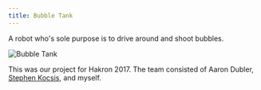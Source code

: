 ```yaml
---
title: Bubble Tank
---
```


A robot who's sole purpose is to drive around and shoot bubbles.

![Bubble Tank](bubble-tank.jpg)

This was our project for Hakron 2017. The team consisted of Aaron Dubler, [Stephen Kocsis](https://www.youtube.com/channel/UCnDsOMp6A68Iyxq26EJ0yPQ), and myself.
